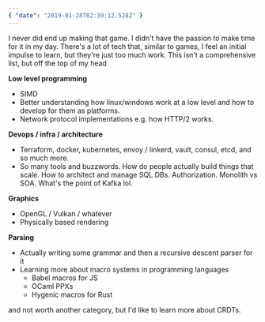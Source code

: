 ```yaml
---
{ "date": "2019-01-28T02:39:12.528Z" }
---
```


I never did end up making that game. I didn't have the passion to make time for
it in my day. There's a lot of tech that, similar to games, I feel an initial
impulse to learn, but they're just too much work. This isn't a comprehensive
list, but off the top of my head

**Low level programming**

- SIMD
- Better understanding how linux/windows work at a low level and how to develop
  for them as platforms.
- Network protocol implementations e.g. how HTTP/2 works.

**Devops / infra / architecture**

- Terraform, docker, kubernetes, envoy / linkerd, vault, consul, etcd, and so
  much more.
- So many tools and buzzwords. How do people actually build things that scale.
  How to architect and manage SQL DBs. Authorization. Monolith vs SOA. What's
  the point of Kafka lol.

**Graphics**

- OpenGL / Vulkan / whatever
- Physically based rendering

**Parsing**

- Actually writing some grammar and then a recursive descent parser for it
- Learning more about macro systems in programming languages
  - Babel macros for JS
  - OCaml PPXs
  - Hygenic macros for Rust

and not worth another category, but I'd like to learn more about CRDTs.
